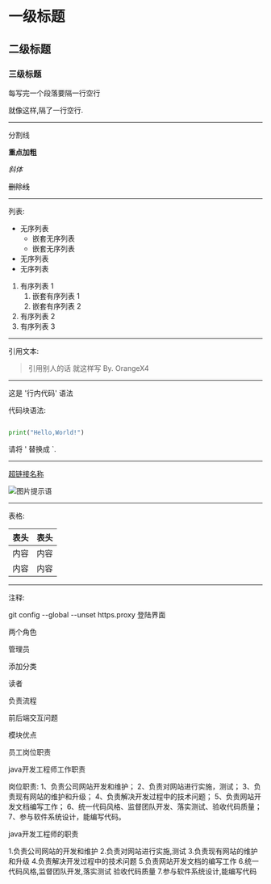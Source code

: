  # 一级标题

 ## 二级标题

 ### 三级标题

 每写完一个段落要隔一行空行

 就像这样,隔了一行空行.

---

分割线

**重点加粗**

*斜体*

~~删除线~~

---

列表:

* 无序列表
  * 嵌套无序列表
  * 嵌套无序列表
* 无序列表
* 无序列表

1. 有序列表 1
   1. 嵌套有序列表 1
   2. 嵌套有序列表 2
2. 有序列表 2
3. 有序列表 3

---

引用文本:

> 引用别人的话
> 就这样写
> By. OrangeX4

---

这是 '行内代码' 语法

代码块语法:

``` python

print("Hello,World!")
```

请将 ' 替换成 `.

---

[超链接名称](链接地址)

![图片提示语](图片地址)

---

表格:

| 表头 | 表头 |
| ---- | ---- |
| 内容 | 内容 |
| 内容 | 内容 |

---

注释:

<!--你看不见我
git config --global --unset http.proxy
-->
git config --global --unset https.proxy 
登陆界面

两个角色

管理员

添加分类

读者

负责流程

前后端交互问题

模块优点

员工岗位职责

java开发工程师工作职责

岗位职责:
1、负责公司网站开发和维护；
2、负责对网站进行实施，测试；
3、负责现有网站的维护和升级；
4、负责解决开发过程中的技术问题；
5、负责网站开发文档编写工作；
6、统一代码风格、监督团队开发、落实测试、验收代码质量；
7、参与软件系统设计，能编写代码。


java开发工程师的职责

1.负责公司网站的开发和维护
2.负责对网站进行实施,测试
3.负责现有网站的维护和升级
4.负责解决开发过程中的技术问题
5.负责网站开发文档的编写工作
6.统一代码风格,监督团队开发,落实测试
验收代码质量
7.参与软件系统设计,能编写代码











